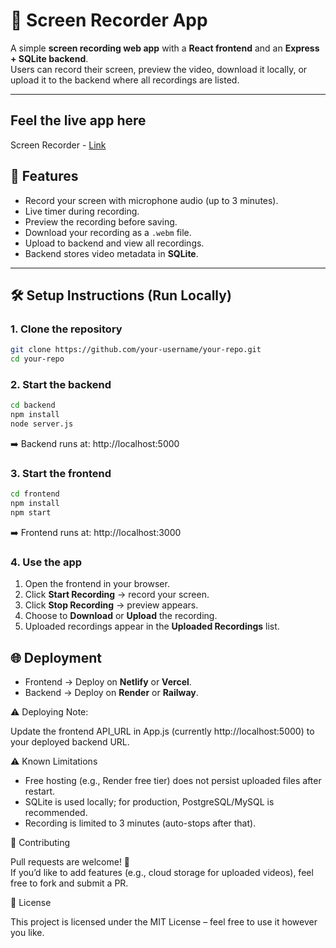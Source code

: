 # 🎥 Screen Recorder App  

A simple **screen recording web app** with a **React frontend** and an **Express + SQLite backend**.  
Users can record their screen, preview the video, download it locally, or upload it to the backend where all recordings are listed.  

---
## Feel the live app here
Screen Recorder - [Link](https://screen-recorder-mern.netlify.app/) 

## 🚀 Features  

- Record your screen with microphone audio (up to 3 minutes).  
- Live timer during recording.  
- Preview the recording before saving.  
- Download your recording as a `.webm` file.  
- Upload to backend and view all recordings.  
- Backend stores video metadata in **SQLite**.  

---

## 🛠️ Setup Instructions (Run Locally)  

### 1. Clone the repository  
```bash
git clone https://github.com/your-username/your-repo.git
cd your-repo
```

### 2. Start the backend
```bash
cd backend
npm install
node server.js
```
➡️ Backend runs at: http://localhost:5000

### 3. Start the frontend
```bash
cd frontend
npm install
npm start
```

➡️ Frontend runs at: http://localhost:3000

### 4. Use the app

1. Open the frontend in your browser.  
2. Click **Start Recording** → record your screen.  
3. Click **Stop Recording** → preview appears.  
4. Choose to **Download** or **Upload** the recording.  
5. Uploaded recordings appear in the **Uploaded Recordings** list.  


## 🌐 Deployment
- Frontend → Deploy on **Netlify** or **Vercel**.  
- Backend → Deploy on **Render** or **Railway**.  


⚠️ Deploying Note:

Update the frontend API_URL in App.js (currently http://localhost:5000) to your deployed backend URL.

⚠️ Known Limitations
- Free hosting (e.g., Render free tier) does not persist uploaded files after restart.  
- SQLite is used locally; for production, PostgreSQL/MySQL is recommended.  
- Recording is limited to 3 minutes (auto-stops after that).  
  


🤝 Contributing

Pull requests are welcome! 🚀  
If you’d like to add features (e.g., cloud storage for uploaded videos),  feel free to fork and submit a PR.  


📜 License

This project is licensed under the MIT License – feel free to use it however you like.
